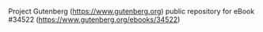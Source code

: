 Project Gutenberg (https://www.gutenberg.org) public repository for eBook #34522 (https://www.gutenberg.org/ebooks/34522)
